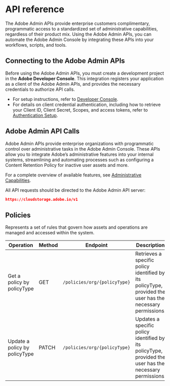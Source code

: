 # API reference

The Adobe Admin APIs provide enterprise customers complimentary, programmatic access to a standardized set of administrative capabilities,  regardless of their product mix. Using the Adobe Admin APIs, you can automate the Adobe Admin Console by integrating these APIs into your workflows, scripts, and tools.

## Connecting to the Adobe Admin APIs

Before using the Adobe Admin APIs, you must create a development project in the **Adobe Developer Console**. This integration registers your application as a client of the Adobe Admin APIs, and provides the necessary credentials to authorize API calls.

- For setup instructions, refer to [Developer Console](https://developer.adobe.com/).  
- For details on client credential authentication, including how to retrieve your Client ID, Client Secret, Scopes, and access tokens, refer to  [Authentication Setup](https://developer-stage.adobe.com/cloud-storage/guides/getting-started/authentication).

## Adobe Admin API Calls

Adobe Admin APIs provide enterprise organizations with programmatic control over administrative tasks in the Adobe Admin Console. These APIs allow you to integrate Adobe’s administrative features into your internal systems, streamlining and automating processes such as configuring a Content Retention Policy for inactive user assets and more.

For a complete overview of available features, see [Administrative Capabilities](../guides/overview/capabilities.md).

All API requests should be directed to the Adobe Admin API server:

```json
https://cloudstorage.adobe.io/v1
```

## Policies

Represents a set of rules that govern how assets and operations are managed and accessed within the system.

| Operation                       | Method | Endpoint                     | Description                                                                                      |
|----------------------------------|--------|------------------------------|--------------------------------------------------------------------------------------------------|
| Get a policy by policyType       | GET    | `/policies/org/{policyType}`     | Retrieves a specific policy identified by its policyType, provided the user has the necessary permissions. |
| Update a policy by policyType    | PATCH  | `/policies/org/{policyType}`     | Updates a specific policy identified by its policyType, provided the user has the necessary permissions.    |
